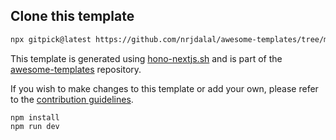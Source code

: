 ## Clone this template

```bash
npx gitpick@latest https://github.com/nrjdalal/awesome-templates/tree/main/hono-apps/hono-nextjs
```

This template is generated using [hono-nextjs.sh](https://github.com/nrjdalal/awesome-templates/blob/main/.github/.scripts/hono-nextjs.sh) and is part of the [awesome-templates](https://github.com/nrjdalal/awesome-templates) repository.

If you wish to make changes to this template or add your own, please refer to the [contribution guidelines](https://github.com/nrjdalal/awesome-templates?tab=readme-ov-file#contributing).


```
npm install
npm run dev
```
